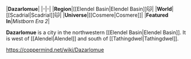 |**Dazarlomue**|
|-|-|
|**Region**|[[Elendel Basin\|Elendel Basin]]🐱︎|
|**World**|[[Scadrial\|Scadrial]]🐱︎|
|**Universe**|[[Cosmere\|Cosmere]]|
|**Featured In**|*Mistborn Era 2*|

**Dazarlomue** is a city in the northwestern [[Elendel Basin\|Elendel Basin]]. It is west of [[Alendel\|Alendel]] and south of [[Tathingdwel\|Tathingdwel]].



https://coppermind.net/wiki/Dazarlomue